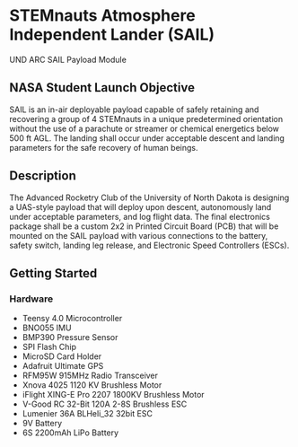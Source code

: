 # STEMnauts Atmosphere Independent Lander (SAIL)

UND ARC SAIL Payload Module

## NASA Student Launch Objective

SAIL is an in-air deployable payload capable of safely retaining and recovering a group of 4 STEMnauts in a unique predetermined orientation without the use of a parachute or streamer or chemical energetics below 500 ft AGL. The landing shall occur under acceptable descent and landing parameters for the safe recovery of human beings.

## Description

The Advanced Rocketry Club of the University of North Dakota is designing a UAS-style payload that will deploy upon descent, autonomously land under acceptable parameters, and log flight data. The final electronics package shall be a custom 2x2 in Printed Circuit Board (PCB) that will be mounted on the SAIL payload with various connections to the battery, safety switch, landing leg release, and Electronic Speed Controllers (ESCs).

## Getting Started

### Hardware
- Teensy 4.0 Microcontroller
- BNO055 IMU
- BMP390 Pressure Sensor
- SPI Flash Chip
- MicroSD Card Holder
- Adafruit Ultimate GPS
- RFM95W 915MHz Radio Transceiver
- Xnova 4025 1120 KV Brushless Motor
- iFlight XING-E Pro 2207 1800KV Brushless Motor
- V-Good RC 32-Bit 120A 2-8S Brushless ESC
- Lumenier 36A BLHeli_32 32bit ESC
- 9V Battery
- 6S 2200mAh LiPo Battery
